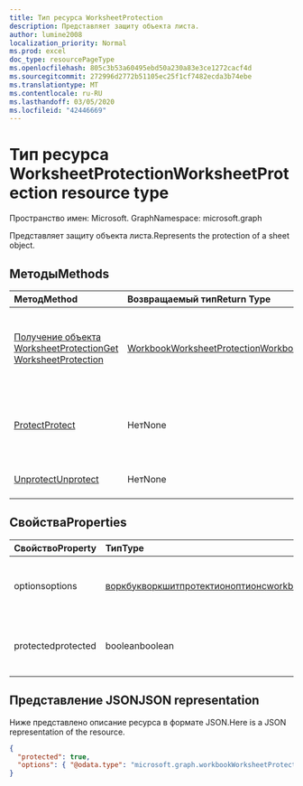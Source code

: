 ```yaml
---
title: Тип ресурса WorksheetProtection
description: Представляет защиту объекта листа.
author: lumine2008
localization_priority: Normal
ms.prod: excel
doc_type: resourcePageType
ms.openlocfilehash: 805c3b53a60495ebd50a230a83e3ce1272cacf4d
ms.sourcegitcommit: 272996d2772b51105ec25f1cf7482ecda3b74ebe
ms.translationtype: MT
ms.contentlocale: ru-RU
ms.lasthandoff: 03/05/2020
ms.locfileid: "42446669"
---
```

# <a name="worksheetprotection-resource-type"></a><span data-ttu-id="3514a-103">Тип ресурса WorksheetProtection</span><span class="sxs-lookup"><span data-stu-id="3514a-103">WorksheetProtection resource type</span></span>

<span data-ttu-id="3514a-104">Пространство имен: Microsoft. Graph</span><span class="sxs-lookup"><span data-stu-id="3514a-104">Namespace: microsoft.graph</span></span>

<span data-ttu-id="3514a-105">Представляет защиту объекта листа.</span><span class="sxs-lookup"><span data-stu-id="3514a-105">Represents the protection of a sheet object.</span></span>


## <a name="methods"></a><span data-ttu-id="3514a-106">Методы</span><span class="sxs-lookup"><span data-stu-id="3514a-106">Methods</span></span>

| <span data-ttu-id="3514a-107">Метод</span><span class="sxs-lookup"><span data-stu-id="3514a-107">Method</span></span>           | <span data-ttu-id="3514a-108">Возвращаемый тип</span><span class="sxs-lookup"><span data-stu-id="3514a-108">Return Type</span></span>    |<span data-ttu-id="3514a-109">Описание</span><span class="sxs-lookup"><span data-stu-id="3514a-109">Description</span></span>|
|:---------------|:--------|:----------|
|[<span data-ttu-id="3514a-110">Получение объекта WorksheetProtection</span><span class="sxs-lookup"><span data-stu-id="3514a-110">Get WorksheetProtection</span></span>](../api/worksheetprotection-get.md) | [<span data-ttu-id="3514a-111">WorkbookWorksheetProtection</span><span class="sxs-lookup"><span data-stu-id="3514a-111">WorkbookWorksheetProtection</span></span>](worksheetprotection.md) |<span data-ttu-id="3514a-112">Чтение свойств и связей объекта worksheetProtection.</span><span class="sxs-lookup"><span data-stu-id="3514a-112">Read properties and relationships of worksheetProtection object.</span></span>|
|[<span data-ttu-id="3514a-113">Protect</span><span class="sxs-lookup"><span data-stu-id="3514a-113">Protect</span></span>](../api/worksheetprotection-protect.md)|<span data-ttu-id="3514a-114">Нет</span><span class="sxs-lookup"><span data-stu-id="3514a-114">None</span></span>|<span data-ttu-id="3514a-p101">Защита листа. Выдает исключение, если лист защищен.</span><span class="sxs-lookup"><span data-stu-id="3514a-p101">Protect a worksheet. It throws if the worksheet has been protected.</span></span>|
|[<span data-ttu-id="3514a-117">Unprotect</span><span class="sxs-lookup"><span data-stu-id="3514a-117">Unprotect</span></span>](../api/worksheetprotection-unprotect.md)|<span data-ttu-id="3514a-118">Нет</span><span class="sxs-lookup"><span data-stu-id="3514a-118">None</span></span>|<span data-ttu-id="3514a-119">Снятие защиты с листа</span><span class="sxs-lookup"><span data-stu-id="3514a-119">Unprotect a worksheet</span></span>|

## <a name="properties"></a><span data-ttu-id="3514a-120">Свойства</span><span class="sxs-lookup"><span data-stu-id="3514a-120">Properties</span></span>
| <span data-ttu-id="3514a-121">Свойство</span><span class="sxs-lookup"><span data-stu-id="3514a-121">Property</span></span>     | <span data-ttu-id="3514a-122">Тип</span><span class="sxs-lookup"><span data-stu-id="3514a-122">Type</span></span>   |<span data-ttu-id="3514a-123">Описание</span><span class="sxs-lookup"><span data-stu-id="3514a-123">Description</span></span>|
|:---------------|:--------|:----------|
|<span data-ttu-id="3514a-124">options</span><span class="sxs-lookup"><span data-stu-id="3514a-124">options</span></span>|[<span data-ttu-id="3514a-125">воркбукворкшитпротектионоптионс</span><span class="sxs-lookup"><span data-stu-id="3514a-125">workbookWorksheetProtectionOptions</span></span>](worksheetprotectionoptions.md)|<span data-ttu-id="3514a-126">Параметры защиты листа.</span><span class="sxs-lookup"><span data-stu-id="3514a-126">Sheet protection options.</span></span> <span data-ttu-id="3514a-127">Только для чтения.</span><span class="sxs-lookup"><span data-stu-id="3514a-127">Read-only.</span></span>|
|<span data-ttu-id="3514a-128">protected</span><span class="sxs-lookup"><span data-stu-id="3514a-128">protected</span></span>|<span data-ttu-id="3514a-129">boolean</span><span class="sxs-lookup"><span data-stu-id="3514a-129">boolean</span></span>|<span data-ttu-id="3514a-p103">Указывает, защищен ли лист.  Только для чтения.</span><span class="sxs-lookup"><span data-stu-id="3514a-p103">Indicates if the worksheet is protected.  Read-only.</span></span>|

## <a name="json-representation"></a><span data-ttu-id="3514a-132">Представление JSON</span><span class="sxs-lookup"><span data-stu-id="3514a-132">JSON representation</span></span>

<span data-ttu-id="3514a-133">Ниже представлено описание ресурса в формате JSON.</span><span class="sxs-lookup"><span data-stu-id="3514a-133">Here is a JSON representation of the resource.</span></span>

<!--{
  "blockType": "resource",
  "optionalProperties": [],
  "baseType": "microsoft.graph.entity",
  "@odata.type": "microsoft.graph.workbookWorksheetProtection"
}-->

```json
{
  "protected": true,
  "options": { "@odata.type": "microsoft.graph.workbookWorksheetProtectionOptions" }
}

```

<!-- uuid: 8fcb5dbc-d5aa-4681-8e31-b001d5168d79
2015-10-25 14:57:30 UTC -->
<!-- {
  "type": "#page.annotation",
  "description": "WorksheetProtection resource",
  "keywords": "",
  "section": "documentation",
  "tocPath": ""
}-->
